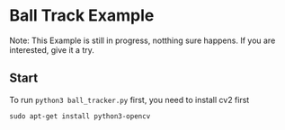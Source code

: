 # Ball Track Example

Note: This Example is still in progress, notthing sure happens. If you are interested, give it a try.

## Start 

To run `python3 ball_tracker.py` first, you need to install cv2 first

`sudo apt-get install python3-opencv`
